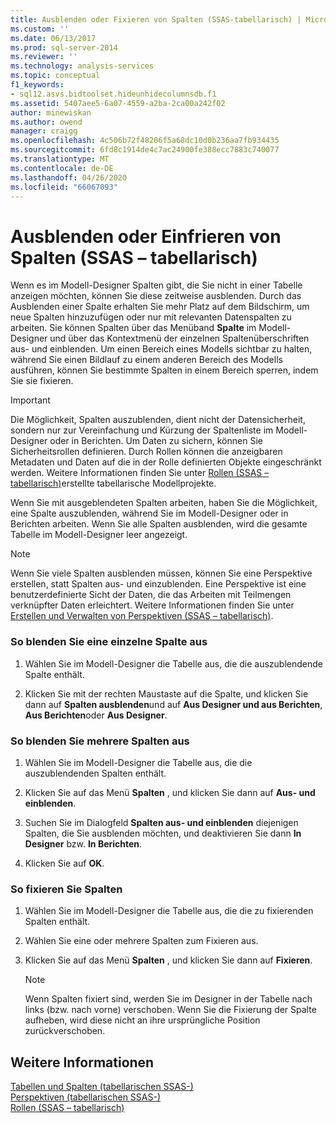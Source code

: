 ```yaml
---
title: Ausblenden oder Fixieren von Spalten (SSAS-tabellarisch) | Microsoft-Dokumentation
ms.custom: ''
ms.date: 06/13/2017
ms.prod: sql-server-2014
ms.reviewer: ''
ms.technology: analysis-services
ms.topic: conceptual
f1_keywords:
- sql12.asvs.bidtoolset.hideunhidecolumnsdb.f1
ms.assetid: 5407aee5-6a07-4559-a2ba-2ca00a242f02
author: minewiskan
ms.author: owend
manager: craigg
ms.openlocfilehash: 4c506b72f48206f5a68dc10d0b236aa7fb934435
ms.sourcegitcommit: 6fd8c1914de4c7ac24900fe388ecc7883c740077
ms.translationtype: MT
ms.contentlocale: de-DE
ms.lasthandoff: 04/26/2020
ms.locfileid: "66067093"
---
```

# <a name="hide-or-freeze-columns-ssas-tabular"></a>Ausblenden oder Einfrieren von Spalten (SSAS – tabellarisch)
  Wenn es im Modell-Designer Spalten gibt, die Sie nicht in einer Tabelle anzeigen möchten, können Sie diese zeitweise ausblenden. Durch das Ausblenden einer Spalte erhalten Sie mehr Platz auf dem Bildschirm, um neue Spalten hinzuzufügen oder nur mit relevanten Datenspalten zu arbeiten. Sie können Spalten über das Menüband **Spalte** im Modell-Designer und über das Kontextmenü der einzelnen Spaltenüberschriften aus- und einblenden. Um einen Bereich eines Modells sichtbar zu halten, während Sie einen Bildlauf zu einem anderen Bereich des Modells ausführen, können Sie bestimmte Spalten in einem Bereich sperren, indem Sie sie fixieren.  
  
> [!IMPORTANT]  
>  Die Möglichkeit, Spalten auszublenden, dient nicht der Datensicherheit, sondern nur zur Vereinfachung und Kürzung der Spaltenliste im Modell-Designer oder in Berichten. Um Daten zu sichern, können Sie Sicherheitsrollen definieren. Durch Rollen können die anzeigbaren Metadaten und Daten auf die in der Rolle definierten Objekte eingeschränkt werden. Weitere Informationen finden Sie unter [Rollen &#40;SSAS – tabellarisch&#41;](roles-ssas-tabular.md)erstellte tabellarische Modellprojekte.  
  
 Wenn Sie mit ausgeblendeten Spalten arbeiten, haben Sie die Möglichkeit, eine Spalte auszublenden, während Sie im Modell-Designer oder in Berichten arbeiten. Wenn Sie alle Spalten ausblenden, wird die gesamte Tabelle im Modell-Designer leer angezeigt.  
  
> [!NOTE]  
>  Wenn Sie viele Spalten ausblenden müssen, können Sie eine Perspektive erstellen, statt Spalten aus- und einzublenden. Eine Perspektive ist eine benutzerdefinierte Sicht der Daten, die das Arbeiten mit Teilmengen verknüpfter Daten erleichtert. Weitere Informationen finden Sie unter [Erstellen und Verwalten von Perspektiven &#40;SSAS – tabellarisch&#41;](perspectives-ssas-tabular.md).  
  
### <a name="to-hide-an-individual-column"></a>So blenden Sie eine einzelne Spalte aus  
  
1.  Wählen Sie im Modell-Designer die Tabelle aus, die die auszublendende Spalte enthält.  
  
2.  Klicken Sie mit der rechten Maustaste auf die Spalte, und klicken Sie dann auf **Spalten ausblenden**und auf **Aus Designer und aus Berichten**, **Aus Berichten**oder **Aus Designer**.  
  
### <a name="to-hide-multiple-columns"></a>So blenden Sie mehrere Spalten aus  
  
1.  Wählen Sie im Modell-Designer die Tabelle aus, die die auszublendenden Spalten enthält.  
  
2.  Klicken Sie auf das Menü **Spalten** , und klicken Sie dann auf **Aus- und einblenden**.  
  
3.  Suchen Sie im Dialogfeld **Spalten aus- und einblenden** diejenigen Spalten, die Sie ausblenden möchten, und deaktivieren Sie dann **In Designer** bzw. **In Berichten**.  
  
4.  Klicken Sie auf **OK**.  
  
### <a name="to-freeze-columns"></a>So fixieren Sie Spalten  
  
1.  Wählen Sie im Modell-Designer die Tabelle aus, die die zu fixierenden Spalten enthält.  
  
2.  Wählen Sie eine oder mehrere Spalten zum Fixieren aus.  
  
3.  Klicken Sie auf das Menü **Spalten** , und klicken Sie dann auf **Fixieren**.  
  
    > [!NOTE]  
    >  Wenn Spalten fixiert sind, werden Sie im Designer in der Tabelle nach links (bzw. nach vorne) verschoben. Wenn Sie die Fixierung der Spalte aufheben, wird diese nicht an ihre ursprüngliche Position zurückverschoben.  
  
## <a name="see-also"></a>Weitere Informationen  
 [Tabellen und Spalten &#40;tabellarischen SSAS-&#41;](tables-and-columns-ssas-tabular.md)   
 [Perspektiven &#40;tabellarischen SSAS-&#41;](perspectives-ssas-tabular.md)   
 [Rollen &#40;SSAS – tabellarisch&#41;](roles-ssas-tabular.md)  
  
  
